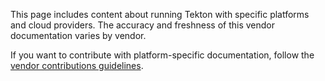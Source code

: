 <!-- 
---
title: "Disclaimer"
---
--> 

This page includes content about running Tekton with specific platforms and
cloud providers. The accuracy and freshness of this vendor documentation varies
by vendor.

If you want to contribute with platform-specific documentation, follow the
[vendor contributions guidelines](/docs/contribute/vendor-docs/).

